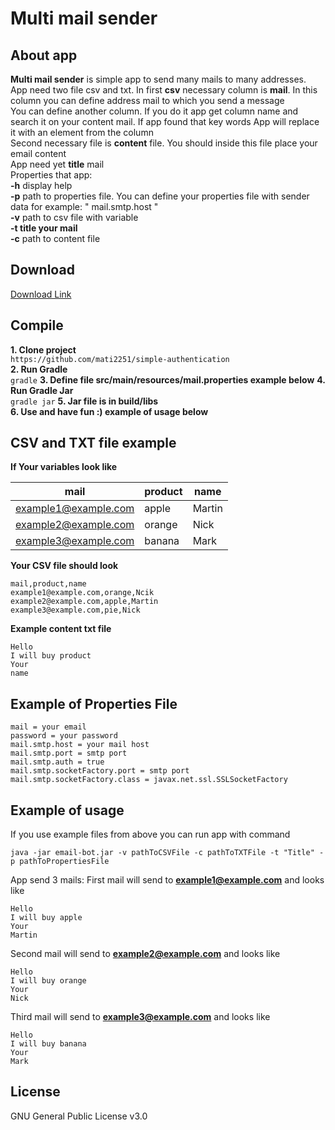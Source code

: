 # Multi mail sender
## About app 
**Multi mail sender** is simple app to send many mails to many addresses.  
App need two file csv and txt. In first **csv** necessary column is **mail**. In this column you can define address mail to which you send a message  
You can define another column. If you do it app get column name and search it on your content mail. If app found that key words App will replace it with an element from the column  
Second necessary file is **content** file. You should inside this file place your email content  
App need yet **title** mail  
Properties that app:  
**-h**   display help  
**-p**   path to properties file. You can define your properties file with sender data for example: " mail.smtp.host "  
**-v**   path to csv file with variable  
****-t**   title your mail  
-c**   path to content file  
## Download
[Download Link](https://github.com/mati2251/multi-mail-sender/releases)
## Compile
**1. Clone project**  
`https://github.com/mati2251/simple-authentication`  
**2. Run Gradle**  
`gradle`
**3. Define file src/main/resources/mail.properties example below**
**4. Run Gradle Jar**  
`gradle jar`
**5.  Jar file is in build/libs**  
**6. Use and have fun :) example of usage below**
## CSV and TXT file example
**If Your variables look like**

mail | product | name 
--- | --- | --- 
example1@example.com | apple | Martin
example2@example.com | orange | Nick
example3@example.com | banana | Mark
**Your CSV file should look**
```csv
mail,product,name
example1@example.com,orange,Ncik
example2@example.com,apple,Martin
example3@example.com,pie,Nick
```
**Example content txt file**
```text
Hello
I will buy product
Your 
name
```
## Example of Properties File
```properties
mail = your email
password = your password
mail.smtp.host = your mail host
mail.smtp.port = smtp port
mail.smtp.auth = true
mail.smtp.socketFactory.port = smtp port
mail.smtp.socketFactory.class = javax.net.ssl.SSLSocketFactory
```
## Example of usage
If you use example files from above you can run app with command
```
java -jar email-bot.jar -v pathToCSVFile -c pathToTXTFile -t "Title" -p pathToPropertiesFile
```
App send 3 mails:
First mail will send to **example1@example.com** and looks like
```text
Hello
I will buy apple 
Your 
Martin
```
Second mail will send to **example2@example.com** and looks like
```text
Hello
I will buy orange 
Your 
Nick
```
Third mail will send to **example3@example.com** and looks like
```text
Hello
I will buy banana 
Your 
Mark
```
## License
GNU General Public License v3.0